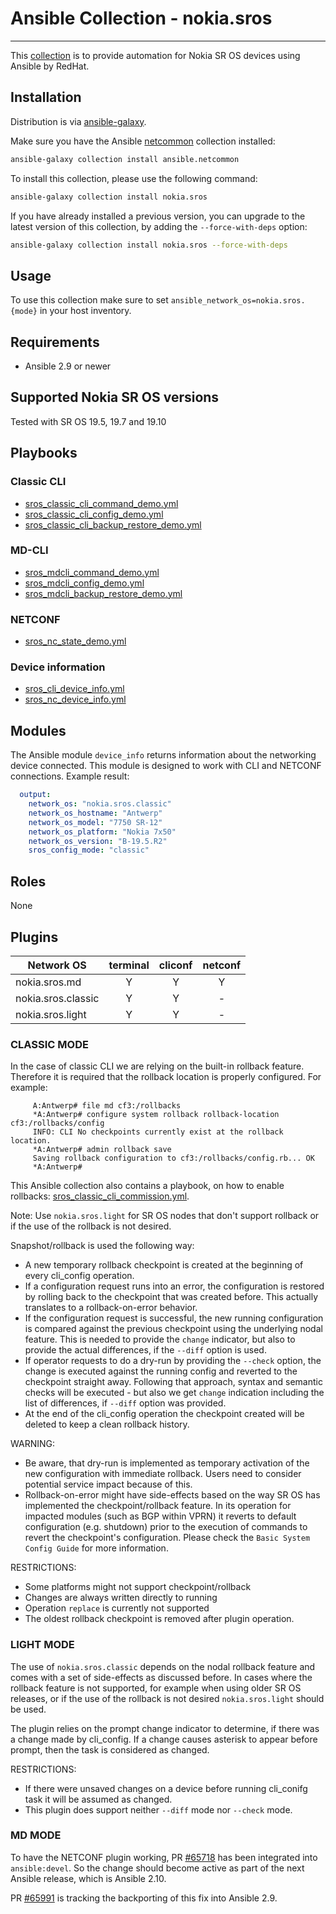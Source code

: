 # Ansible Collection - nokia.sros

***

This [collection](https://galaxy.ansible.com/nokia/sros) is to provide automation for Nokia SR OS devices using Ansible by RedHat.

## Installation
Distribution is via [ansible-galaxy](https://galaxy.ansible.com/).

Make sure you have the Ansible [netcommon](https://galaxy.ansible.com/ansible/netcommon) collection installed:
```bash
ansible-galaxy collection install ansible.netcommon
```

To install this collection, please use the following command:
```bash
ansible-galaxy collection install nokia.sros
```

If you have already installed a previous version, you can  upgrade to the latest version of this collection, by adding the `--force-with-deps` option:
```bash
ansible-galaxy collection install nokia.sros --force-with-deps
```

## Usage
To use this collection make sure to set `ansible_network_os=nokia.sros.{mode}` in your host inventory.

## Requirements
* Ansible 2.9 or newer

## Supported Nokia SR OS versions
Tested with SR OS 19.5, 19.7 and 19.10

## Playbooks
### Classic CLI
* [sros_classic_cli_command_demo.yml](https://raw.githubusercontent.com/nokia/ansible-networking-collections/master/sros/playbooks/sros_classic_cli_command_demo.yml)
* [sros_classic_cli_config_demo.yml](https://raw.githubusercontent.com/nokia/ansible-networking-collections/master/sros/playbooks/sros_classic_cli_config_demo.yml)
* [sros_classic_cli_backup_restore_demo.yml](https://raw.githubusercontent.com/nokia/ansible-networking-collections/master/sros/playbooks/sros_classic_cli_backup_restore_demo.yml)
### MD-CLI
* [sros_mdcli_command_demo.yml](https://raw.githubusercontent.com/nokia/ansible-networking-collections/master/sros/playbooks/sros_mdcli_command_demo.yml)
* [sros_mdcli_config_demo.yml](https://raw.githubusercontent.com/nokia/ansible-networking-collections/master/sros/playbooks/sros_mdcli_config_demo.yml)
* [sros_mdcli_backup_restore_demo.yml](https://raw.githubusercontent.com/nokia/ansible-networking-collections/master/sros/playbooks/sros_mdcli_backup_restore_demo.yml)
### NETCONF
* [sros_nc_state_demo.yml](https://raw.githubusercontent.com/nokia/ansible-networking-collections/master/sros/playbooks/sros_nc_state_demo.yml)
### Device information
* [sros_cli_device_info.yml](https://raw.githubusercontent.com/nokia/ansible-networking-collections/master/sros/playbooks/sros_cli_device_info.yml)
* [sros_nc_device_info.yml](https://raw.githubusercontent.com/nokia/ansible-networking-collections/master/sros/playbooks/sros_nc_device_info.yml)

## Modules
The Ansible module `device_info` returns information about the networking device connected. This module is designed to work with CLI and NETCONF connections.
Example result:
```yaml
  output:
    network_os: "nokia.sros.classic"
    network_os_hostname: "Antwerp"
    network_os_model: "7750 SR-12"
    network_os_platform: "Nokia 7x50"
    network_os_version: "B-19.5.R2"
    sros_config_mode: "classic"
```

## Roles
None

## Plugins
|     Network OS      | terminal | cliconf | netconf |
|---------------------|:--------:|:-------:|:-------:|
| nokia.sros.md       |     Y    |    Y    |    Y    |
| nokia.sros.classic  |     Y    |    Y    |    -    |
| nokia.sros.light    |     Y    |    Y    |    -    |


### CLASSIC MODE
In the case of classic CLI we are relying on the built-in rollback feature.
Therefore it is required that the rollback location is properly configured.
For example:
```
     A:Antwerp# file md cf3:/rollbacks
     *A:Antwerp# configure system rollback rollback-location cf3:/rollbacks/config
     INFO: CLI No checkpoints currently exist at the rollback location.
     *A:Antwerp# admin rollback save
     Saving rollback configuration to cf3:/rollbacks/config.rb... OK
     *A:Antwerp#
```

This Ansible collection also contains a playbook, on how to enable rollbacks:
[sros_classic_cli_commission.yml](https://raw.githubusercontent.com/nokia/ansible-networking-collections/master/sros/playbooks/sros_classic_cli_commission.yml).

Note: Use `nokia.sros.light` for SR OS nodes that don't support rollback or if the use of the
rollback is not desired.


Snapshot/rollback is used the following way:
* A new temporary rollback checkpoint is created at the beginning of every
  cli_config operation.
* If a configuration request runs into an error, the configuration is restored
  by rolling back to the checkpoint that was created before. This actually
  translates to a rollback-on-error behavior.
* If the configuration request is successful, the new running configuration is
  compared against the previous checkpoint using the underlying nodal feature.
  This is needed to provide the `change` indicator, but also to provide the
  actual differences, if the `--diff` option is used.
* If operator requests to do a dry-run by providing the `--check` option,
  the change is executed against the running config and reverted to the
  checkpoint straight away. Following that approach, syntax and
  semantic checks will be executed - but also we get `change` indication
  including the list of differences, if `--diff` option was provided.
* At the end of the cli_config operation the checkpoint created will be
  deleted to keep a clean rollback history.

WARNING:
* Be aware, that dry-run is implemented as temporary activation of the
  new configuration with immediate rollback. Users need to consider potential
  service impact because of this.
* Rollback-on-error might have side-effects based on the way SR OS has implemented
  the checkpoint/rollback feature. In its operation for impacted modules (such
  as BGP within VPRN) it reverts to default configuration (e.g. shutdown) prior
  to the execution of commands to revert the checkpoint's configuration. Please
  check the `Basic System Config Guide` for more information.

RESTRICTIONS:
* Some platforms might not support checkpoint/rollback
* Changes are always written directly to running
* Operation `replace` is currently not supported
* The oldest rollback checkpoint is removed after plugin operation.


### LIGHT MODE
The use of `nokia.sros.classic` depends on the nodal rollback feature and comes with
a set of side-effects as discussed before. In cases where the rollback feature is not
supported, for example when using older SR OS releases, or if the use of the rollback
is not desired `nokia.sros.light` should be used.

The plugin relies
on the prompt change indicator to determine, if there was a change made by cli_config.
If a change causes asterisk to appear before prompt, then the task is considered as changed.

RESTRICTIONS:
* If there were unsaved changes on a device before running cli_conifg task it will be assumed as changed.
* This plugin does support neither `--diff` mode nor `--check` mode.


### MD MODE
To have the NETCONF plugin working, PR [#65718](https://github.com/ansible/ansible/pull/65718) has been integrated into `ansible:devel`. So the change should become active as part of the next Ansible release, which is Ansible 2.10.

PR [#65991](https://github.com/ansible/ansible/pull/65991) is tracking the backporting of this fix into Ansible 2.9.
